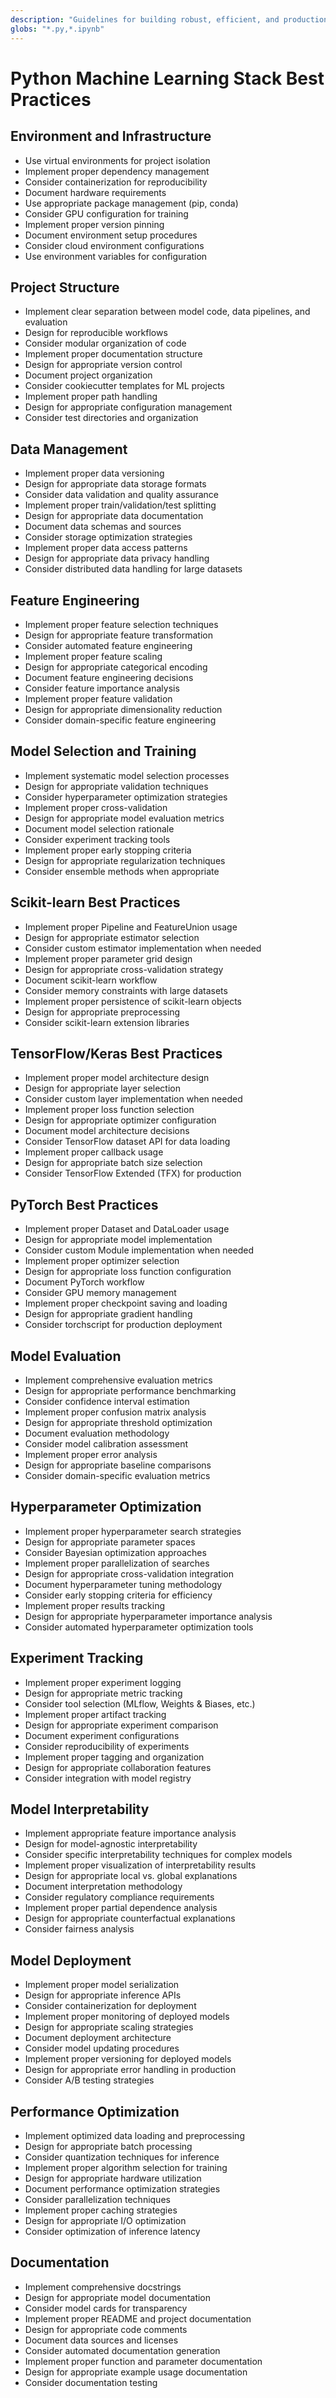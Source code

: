 ```yaml
---
description: "Guidelines for building robust, efficient, and production-ready machine learning systems with Python"
globs: "*.py,*.ipynb"
---
```


# Python Machine Learning Stack Best Practices

## Environment and Infrastructure

- Use virtual environments for project isolation
- Implement proper dependency management
- Consider containerization for reproducibility
- Document hardware requirements
- Use appropriate package management (pip, conda)
- Consider GPU configuration for training
- Implement proper version pinning
- Document environment setup procedures
- Consider cloud environment configurations
- Use environment variables for configuration

## Project Structure

- Implement clear separation between model code, data pipelines, and evaluation
- Design for reproducible workflows
- Consider modular organization of code
- Implement proper documentation structure
- Design for appropriate version control
- Document project organization
- Consider cookiecutter templates for ML projects
- Implement proper path handling
- Design for appropriate configuration management
- Consider test directories and organization

## Data Management

- Implement proper data versioning
- Design for appropriate data storage formats
- Consider data validation and quality assurance
- Implement proper train/validation/test splitting
- Design for appropriate data documentation
- Document data schemas and sources
- Consider storage optimization strategies
- Implement proper data access patterns
- Design for appropriate data privacy handling
- Consider distributed data handling for large datasets

## Feature Engineering

- Implement proper feature selection techniques
- Design for appropriate feature transformation
- Consider automated feature engineering
- Implement proper feature scaling
- Design for appropriate categorical encoding
- Document feature engineering decisions
- Consider feature importance analysis
- Implement proper feature validation
- Design for appropriate dimensionality reduction
- Consider domain-specific feature engineering

## Model Selection and Training

- Implement systematic model selection processes
- Design for appropriate validation techniques
- Consider hyperparameter optimization strategies
- Implement proper cross-validation
- Design for appropriate model evaluation metrics
- Document model selection rationale
- Consider experiment tracking tools
- Implement proper early stopping criteria
- Design for appropriate regularization techniques
- Consider ensemble methods when appropriate

## Scikit-learn Best Practices

- Implement proper Pipeline and FeatureUnion usage
- Design for appropriate estimator selection
- Consider custom estimator implementation when needed
- Implement proper parameter grid design
- Design for appropriate cross-validation strategy
- Document scikit-learn workflow
- Consider memory constraints with large datasets
- Implement proper persistence of scikit-learn objects
- Design for appropriate preprocessing
- Consider scikit-learn extension libraries

## TensorFlow/Keras Best Practices

- Implement proper model architecture design
- Design for appropriate layer selection
- Consider custom layer implementation when needed
- Implement proper loss function selection
- Design for appropriate optimizer configuration
- Document model architecture decisions
- Consider TensorFlow dataset API for data loading
- Implement proper callback usage
- Design for appropriate batch size selection
- Consider TensorFlow Extended (TFX) for production

## PyTorch Best Practices

- Implement proper Dataset and DataLoader usage
- Design for appropriate model implementation
- Consider custom Module implementation when needed
- Implement proper optimizer selection
- Design for appropriate loss function configuration
- Document PyTorch workflow
- Consider GPU memory management
- Implement proper checkpoint saving and loading
- Design for appropriate gradient handling
- Consider torchscript for production deployment

## Model Evaluation

- Implement comprehensive evaluation metrics
- Design for appropriate performance benchmarking
- Consider confidence interval estimation
- Implement proper confusion matrix analysis
- Design for appropriate threshold optimization
- Document evaluation methodology
- Consider model calibration assessment
- Implement proper error analysis
- Design for appropriate baseline comparisons
- Consider domain-specific evaluation metrics

## Hyperparameter Optimization

- Implement proper hyperparameter search strategies
- Design for appropriate parameter spaces
- Consider Bayesian optimization approaches
- Implement proper parallelization of searches
- Design for appropriate cross-validation integration
- Document hyperparameter tuning methodology
- Consider early stopping criteria for efficiency
- Implement proper results tracking
- Design for appropriate hyperparameter importance analysis
- Consider automated hyperparameter optimization tools

## Experiment Tracking

- Implement proper experiment logging
- Design for appropriate metric tracking
- Consider tool selection (MLflow, Weights & Biases, etc.)
- Implement proper artifact tracking
- Design for appropriate experiment comparison
- Document experiment configurations
- Consider reproducibility of experiments
- Implement proper tagging and organization
- Design for appropriate collaboration features
- Consider integration with model registry

## Model Interpretability

- Implement appropriate feature importance analysis
- Design for model-agnostic interpretability
- Consider specific interpretability techniques for complex models
- Implement proper visualization of interpretability results
- Design for appropriate local vs. global explanations
- Document interpretation methodology
- Consider regulatory compliance requirements
- Implement proper partial dependence analysis
- Design for appropriate counterfactual explanations
- Consider fairness analysis

## Model Deployment

- Implement proper model serialization
- Design for appropriate inference APIs
- Consider containerization for deployment
- Implement proper monitoring of deployed models
- Design for appropriate scaling strategies
- Document deployment architecture
- Consider model updating procedures
- Implement proper versioning for deployed models
- Design for appropriate error handling in production
- Consider A/B testing strategies

## Performance Optimization

- Implement optimized data loading and preprocessing
- Design for appropriate batch processing
- Consider quantization techniques for inference
- Implement proper algorithm selection for training
- Design for appropriate hardware utilization
- Document performance optimization strategies
- Consider parallelization techniques
- Implement proper caching strategies
- Design for appropriate I/O optimization
- Consider optimization of inference latency

## Documentation

- Implement comprehensive docstrings
- Design for appropriate model documentation
- Consider model cards for transparency
- Implement proper README and project documentation
- Design for appropriate code comments
- Document data sources and licenses
- Consider automated documentation generation
- Implement proper function and parameter documentation
- Design for appropriate example usage documentation
- Consider documentation testing